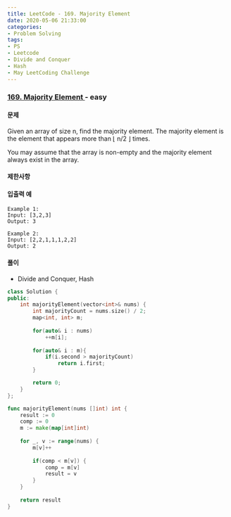 ```yaml
---
title: LeetCode - 169. Majority Element
date: 2020-05-06 21:33:00
categories:
- Problem Solving
tags:
- PS
- Leetcode
- Divide and Conquer
- Hash
- May LeetCoding Challenge
---
```


### [ 169. Majority Element ](https://leetcode.com/problems/majority-element/) - easy

#### 문제

Given an array of size n, find the majority element. The majority element is the element that appears more than ⌊ n/2 ⌋ times.

You may assume that the array is non-empty and the majority element always exist in the array.

#### 제한사항

#### 입출력 예

```
Example 1:
Input: [3,2,3]
Output: 3

Example 2:
Input: [2,2,1,1,1,2,2]
Output: 2
```

#### 풀이
  - Divide and Conquer, Hash

```cpp
class Solution {
public:
    int majorityElement(vector<int>& nums) {
        int majorityCount = nums.size() / 2;
        map<int, int> m;
        
        for(auto& i : nums)
            ++m[i];
        
        for(auto& i : m){
            if(i.second > majorityCount)
                return i.first;
        }

        return 0;
    }
};
```

```go
func majorityElement(nums []int) int {
    result := 0
    comp := 0
    m := make(map[int]int)
    
    for _, v := range(nums) {
        m[v]++
        
        if(comp < m[v]) {
            comp = m[v]
            result = v
        }
    }
    
    return result
}
```